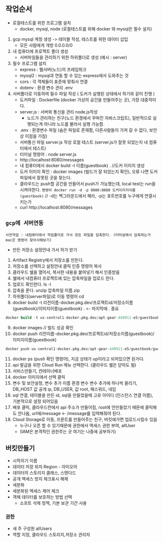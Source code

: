 # `작업순서`

- 로컬테스트를 위한 프로그램 설치
  - docker, mysql, node (로컬테스트를 위해 docker 와 mysql은 필수 설치)

1. gcp mysql 계정 생성 -> 테이블 작성, 테스트를 위한 데이터 삽입
   - 모든 사람에게 개방 0.0.0.0/0
2. 내 컴퓨터에 프로젝트 폴더 생성
   - 서버파일들을 관리하기 위한 하위폴더로 생성 (예시 : server)
3. 필수 프로그램 설치
   - express : 웹서버(노드)의 프레임워크
   - mysql2 : mysql과 연동 할 수 있는 express에서 도와주는 것
   - cors : 각 객체들이 표준에 맞춰서 연결
   - dotenv : 환경 변수 관리 .env
4. 서버폴더로 이동하여 필수 파일 작성 ( 도커가 실행된 상태에서 하기와 같이 진행 )
   - 도커파일 : Dockerfile (docker 가상의 공간을 만들어주는 곳), 가장 대중적이다.
   - server.js : 서버와 통신을 관리 node.js작성
     - 노드가 관리하는 친구(노드 환경에서 꾸며진 자바스크립트), 일반적으로 실행되는게 아니라 노드를 불러서 실행 가능함.
   - .env : 환경변수 파일 (숨은 파일로 존재함, 다른사람들이 가져 갈 수 없다, 보안상 이점을 가짐)
   - 서버통신 파일 server.js 작성 로컬 테스트 (server.js가 잘못 되었는지 내 컴퓨터에서 테스트)
   - 터미널 명령어 : node server.js
   - http://localhost:8080/messages
   - 내 컴퓨터에서 docker build -t 이름(guestbook) . //도커 이미지 생성
   - 도커 이미지 확인 : docker images (빌드가 잘 되었는지 확인), 오류 나면 도커파일에서 잘못된 곳을 찾는다.
   - 클라우드는 push할 공간을 만들어서 push가 가능했는데, local test는 run을 시켜야한다. `명령어 docker run -d -p 8080:8080 도커이미지이름(guestbook)` // -d는 백그라운드에서 해라, -p는 포트번호를 누구에게 연결시키는가
   - curl http://localhost:8080/messages

## `gcp에 서버연동`

`사전작업 : 내컴퓨터에서 작업폴더로 가서 모든 파일을 압축한다.
(터미널에서 압축하는거 mac은 명령어 찾아서해보기)`

- 만든 저장소 설정안내 가서 허가 받기

1. Artifact Registry에서 저장소를 만든다.
2. 저장소를 선택하고 설정안내 클릭 인증 명령어 복사
3. 클라우드 쉘을 열어서, 복사한 내용을 붙여넣기 해서 인증받음
4. 쉘에서 내컴퓨터 프로젝트에 있는 압축파일을 업로드 한다.
5. 업로드 확인한다. ls -l
6. 압축을 푼다. unzip 압축파일 이름.zip
7. 하위폴더(server파일)로 이동 명령어 cd
8. docker build -t 리전이름-docker.pkg.dev/프로젝트id/저장소이름(guestbook)/이미지이름(guestbook) . <- 마지막에 . 중요

```sql
docker build -t us-central1-docker.pkg.dev/apt-gear-449911-e5/guestbook/guestbook .
```

9. docker images // 빌드 성공 확인
10. docker push 리전이름-docker.pkg.dev/프로젝트id/저장소이름(guestbook)/이미지이름(guestbook)

```sql
docker push us-central1-docker.pkg.dev/apt-gear-449911-e5/guestbook/guestbook
```

11. docker ps (push 확인 명령어), 지금 상태가 up이라고 되어있으면 된거다.
12. api 발급을 위한 Cloud Run 메뉴 선택한다. (클라우드 쉘은 닫아도 됨)
13. 서비스만들기, 컨테이너배포
14. docker 이미지에서 선택 클릭
15. 변수 및 보안설정, 변수 추가 이름 환경 변수 변수 추가에 하나씩 올리기, DB_HOST 값 공개 ip, DB_USER, 값 root, 패스워드, 네임
16. sql 연결, 테이블을 만든 id, sql을 만들었을때 고유 아이디 (인스턴스 연결 이름), 기본적으로 설정 되어있음
17. 배포 클릭, 클라우드런에서 api 주소가 만들어짐, root에 안만들었기 때문에 클릭해도 안나옴, url에/message <- /message를 입력해줘야 된다.
18. Cloud Storage로 이동, 프론트를 만들어주는 친구, 버킷에가면 업로드시킬수 있음
    - 누구나 오픈 할 수 있기때문에 권한에서 엑세스 권한 부여, allUser
    - (IAM은 본격적인 권한주는 곳 여기는 나중에 공부하기)

## 버킷만들기

- 시작히기 이름
- 데이터 저장 위치 Region - 아이오아
- 데이터의 스토리지 클래스, 스탠다드
- 공개 액세스 방지 체크표시 해제
- 세분화
- 세분화된 엑세스 제어 체크
- 객체 데이터를 보호하는 방법 선택
  - 소프트 삭제 정책, 기본 보관 기간 사용

### 권한

- 새 주 구성원 allUsers
- 역할 지정, 클라우드 스토리지,저장소 관리자
